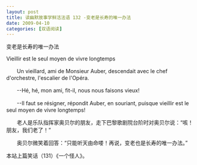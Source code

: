 ```yaml
---
layout: post
title: 读幽默故事学鲜活法语 132 -变老是长寿的唯一办法
date: 2009-04-10
categories: [双语阅读]  
---
```


变老是长寿的唯一办法

Vieillir est le seul moyen de vivre longtemps

　　Un vieillard, ami de Monsieur Auber, descendait avec le chef d'orchestre, l'escalier de l'Opéra.

　　--Hé, hé, mon ami, fit-il, nous nous faisons vieux!

　　--Il faut se résigner, répondit Auber, en souriant, puisque vieillir est le seul moyen de vivre longtemps!



　　老人是乐队指挥家奥贝尔的朋友，走下巴黎歌剧院台阶时对奥贝尔说：“咳！朋友，我们老了！”

　　奥贝尔微笑着回答：“只能听天由命喽！再说，变老也是长寿的唯一办法。”



本站上篇笑话（131）《一个怪人》。
